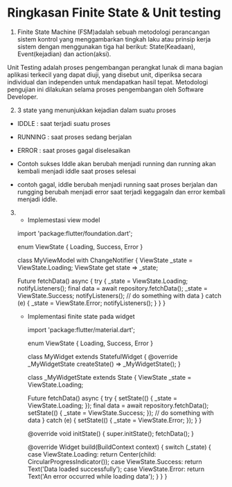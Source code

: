 # Ringkasan Finite State & Unit testing

1) Finite State Machine (FSM)adalah sebuah metodologi perancangan sistem kontrol yang menggambarkan tingkah laku atau prinsip kerja sistem dengan menggunakan tiga hal berikut: State(Keadaan), Event(kejadian) dan action(aksi).

Unit Testing adalah proses pengembangan perangkat lunak di mana bagian aplikasi terkecil yang dapat diuji, yang disebut unit, diperiksa secara individual dan independen untuk mendapatkan hasil tepat. Metodologi pengujian ini dilakukan selama proses pengembangan oleh Software Developer.

2) 3 state yang menunjukkan kejadian dalam suatu proses
 * IDDLE : saat terjadi suatu  proses
 * RUNNING : saat proses sedang berjalan
 * ERROR : saat proses gagal diselesaikan

 * Contoh sukses Iddle akan berubah menjadi running dan running akan kembali menjadi iddle saat proses selesai

 * contoh gagal, iddle berubah menjadi running saat proses berjalan dan rungging berubah menjadi error saat terjadi keggagaln dan error kembali menjadi iddle.


3) * Implemestasi view model

    import 'package:flutter/foundation.dart';

    enum ViewState { Loading, Success, Error }

    class MyViewModel with ChangeNotifier {
    ViewState _state = ViewState.Loading;
    ViewState get state => _state;

    Future<void> fetchData() async {
        try {
        _state = ViewState.Loading;
        notifyListeners();
        final data = await repository.fetchData();
        _state = ViewState.Success;
        notifyListeners();
        // do something with data
        } catch (e) {
        _state = ViewState.Error;
        notifyListeners();
        }
    }
    }

   * Implementasi finite state pada widget

        import 'package:flutter/material.dart';

        enum ViewState { Loading, Success, Error }

        class MyWidget extends StatefulWidget {
        @override
        _MyWidgetState createState() => _MyWidgetState();
        }

        class _MyWidgetState extends State<MyWidget> {
        ViewState _state = ViewState.Loading;

        Future<void> fetchData() async {
            try {
            setState(() {
                _state = ViewState.Loading;
            });
            final data = await repository.fetchData();
            setState(() {
                _state = ViewState.Success;
            });
            // do something with data
            } catch (e) {
            setState(() {
                _state = ViewState.Error;
            });
            }
        }

        @override
        void initState() {
            super.initState();
            fetchData();
        }

        @override
        Widget build(BuildContext context) {
            switch (_state) {
            case ViewState.Loading:
                return Center(child: CircularProgressIndicator());
            case ViewState.Success:
                return Text('Data loaded successfully');
            case ViewState.Error:
                return Text('An error occurred while loading data');
            }
        }
        }